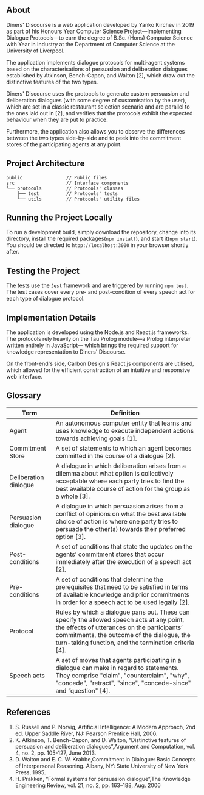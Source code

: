 ## About

Diners' Discourse is a web application developed by Yanko Kirchev in 2019 as part of his Honours Year Computer Science Project—Implementing Dialogue Protocols—to earn the degree of B.Sc. (Hons) Computer Science with Year in Industry at the Department of Computer Science at the University of Liverpool.

The application implements dialogue protocols for multi-agent systems based on the characterisations of persuasion and deliberation dialogues established by Atkinson, Bench-Capon, and Walton \[2\], which draw out the distinctive features of the two types.

Diners' Discourse uses the protocols to generate custom persuasion and deliberation dialogues (with some degree of customisation by the user), which are set in a classic restaurant selection scenario and are parallel to the ones laid out in \[2\], and verifies that the protocols exhibit the expected behaviour when they are put to practice.

Furthermore, the application also allows you to observe the differences between the two types side-by-side and to peek into the commitment stores of the participating agents at any point.

## Project Architecture

```
public                // Public files
src                   // Interface components
└── protocols         // Protocols' classes
    ├── test          // Protocols' tests
    └── utils         // Protocols' utility files 
```

## Running the Project Locally

To run a development build, simply download the repository, change into its directory, install the required packages(`npm install`), and start it(`npm start`). You should be directed to `htpp://localhost:3000` in your browser shortly after.

## Testing the Project

The tests use the `Jest` framework and are triggered by running `npm test`. The test cases cover every pre- and post-condition of every speech act for each type of dialogue protocol.

## Implementation Details

The application is developed using the Node.js and React.js frameworks. The protocols rely heavily on the Tau Prolog module—a Prolog interpreter written entirely in JavaScript— which brings the required support for knowledge representation to Diners' Discourse.

On the front-end's side, Carbon Design's React.js components are utilised, which allowed for the efficient construction of an intuitive and responsive web interface.

## Glossary

|Term|Definition| 
|----|----------|
|Agent|	An autonomous computer entity that learns and uses knowledge to execute independent actions towards achieving goals \[1\].|
Commitment Store|A set of statements to which an agent becomes committed in the course of a dialogue \[2\].|
Deliberation dialogue|A dialogue in which deliberation arises from a dilemma about what option is collectively acceptable where each party tries to find the best available course of action for the group as a whole \[3\].|
Persuasion dialogue|A dialogue in which persuasion arises from a conflict of opinions on what the best available choice of action is where one party tries to persuade the other(s) towards their preferred option \[3\].|
Post-conditions|A set of conditions that state the updates on the agents’ commitment stores that occur immediately after the execution of a speech act \[2\].|
Pre-conditions|A set of conditions that determine the prerequisites that need to be satisfied in terms of available knowledge and prior commitments in order for a speech act to be used legally \[2\].|
Protocol|Rules by which a dialogue pans out. These can specify the allowed speech acts at any point, the effects of utterances on the participants’ commitments, the outcome of the dialogue, the turn-taking function, and the termination criteria \[4\].|
Speech acts|A set of moves that agents participating in a dialogue can make in regard to statements. They comprise "claim", "counterclaim", "why", "concede", "retract", "since", "concede-since" and “question" \[4\].|

## References

1. S. Russell and P. Norvig, Artificial Intelligence: A Modern Approach, 2nd ed. Upper Saddle River, NJ: Pearson Prentice Hall, 2006.
2. K. Atkinson, T. Bench-Capon, and D. Walton, “Distinctive features of persuasion and deliberation dialogues”,Argument and Computation, vol. 4, no. 2, pp. 105-127, June 2013.
3. D. Walton and E. C. W. Krabbe,Commitment in Dialogue: Basic Concepts of Interpersonal Reasoning. Albany, NY: State University of New York Press, 1995.
4. H. Prakken, “Formal systems for persuasion dialogue”,The Knowledge Engineering Review, vol. 21, no. 2, pp. 163–188, Aug. 2006
